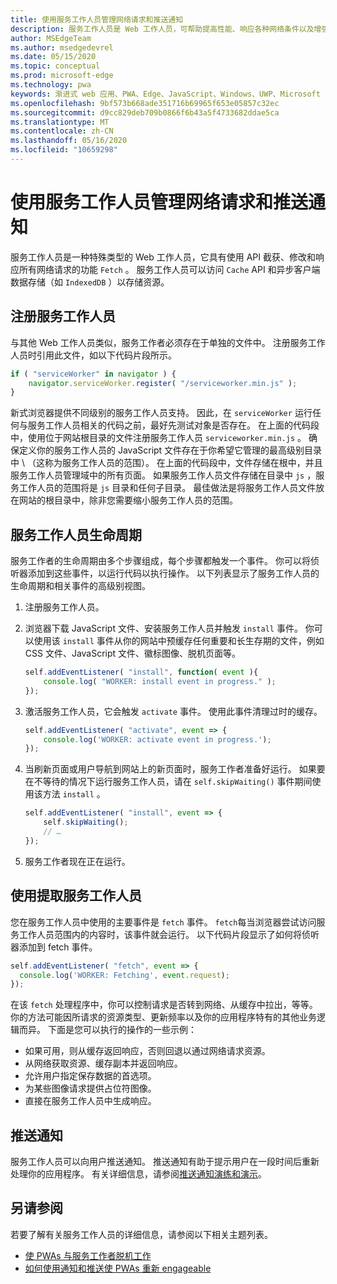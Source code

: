 ```yaml
---
title: 使用服务工作人员管理网络请求和推送通知
description: 服务工作人员是 Web 工作人员，可帮助提高性能、响应各种网络条件以及增强与 Web 应用程序的连接。
author: MSEdgeTeam
ms.author: msedgedevrel
ms.date: 05/15/2020
ms.topic: conceptual
ms.prod: microsoft-edge
ms.technology: pwa
keywords: 渐进式 web 应用、PWA、Edge、JavaScript、Windows、UWP、Microsoft Store
ms.openlocfilehash: 9bf573b668ade351716b69965f653e05857c32ec
ms.sourcegitcommit: d9cc829deb709b0866f6b43a5f4733682ddae5ca
ms.translationtype: MT
ms.contentlocale: zh-CN
ms.lasthandoff: 05/16/2020
ms.locfileid: "10659298"
---
```

# 使用服务工作人员管理网络请求和推送通知

服务工作人员是一种特殊类型的 Web 工作人员，它具有使用 API 截获、修改和响应所有网络请求的功能 `Fetch` 。  服务工作人员可以访问 `Cache` API 和异步客户端数据存储（如 `IndexedDB` ）以存储资源。  

## 注册服务工作人员  

与其他 Web 工作人员类似，服务工作者必须存在于单独的文件中。 注册服务工作人员时引用此文件，如以下代码片段所示。  

```javascript
if ( "serviceWorker" in navigator ) {
    navigator.serviceWorker.register( "/serviceworker.min.js" );
}
```  

新式浏览器提供不同级别的服务工作人员支持。 因此，在 `serviceWorker` 运行任何与服务工作人员相关的代码之前，最好先测试对象是否存在。 在上面的代码段中，使用位于网站根目录的文件注册服务工作人员 `serviceworker.min.js` 。 确保定义你的服务工作人员的 JavaScript 文件存在于你希望它管理的最高级别目录中 \ （这称为服务工作人员的范围）。  在上面的代码段中，文件存储在根中，并且服务工作人员管理域中的所有页面。 如果服务工作人员文件存储在目录中 `js` ，服务工作人员的范围将是 `js` 目录和任何子目录。  最佳做法是将服务工作人员文件放在网站的根目录中，除非您需要缩小服务工作人员的范围。  

## 服务工作人员生命周期  

服务工作者的生命周期由多个步骤组成，每个步骤都触发一个事件。 你可以将侦听器添加到这些事件，以运行代码以执行操作。 以下列表显示了服务工作人员的生命周期和相关事件的高级别视图。 

1. 注册服务工作人员。  
1.  浏览器下载 JavaScript 文件、安装服务工作人员并触发 `install` 事件。 你可以使用该 `install` 事件从你的网站中预缓存任何重要和长生存期的文件，例如 CSS 文件、JavaScript 文件、徽标图像、脱机页面等。  
    
    ```javascript
    self.addEventListener( "install", function( event ){
        console.log( "WORKER: install event in progress." );
    });
    ```  
    
1.  激活服务工作人员，它会触发 `activate` 事件。  使用此事件清理过时的缓存。  
    
    ```javascript
    self.addEventListener( "activate", event => {
        console.log('WORKER: activate event in progress.');
    });
    ```  
    
1.  当刷新页面或用户导航到网站上的新页面时，服务工作者准备好运行。 如果要在不等待的情况下运行服务工作人员，请在 `self.skipWaiting()` 事件期间使用该方法 `install` 。  
    
    ```javascript
    self.addEventListener( "install", event => {
        self.skipWaiting();
        // …
    });
    ```
    
1.  服务工作者现在正在运行。     
    
## 使用提取服务工作人员  

您在服务工作人员中使用的主要事件是 `fetch` 事件。  `fetch`每当浏览器尝试访问服务工作人员范围内的内容时，该事件就会运行。 以下代码片段显示了如何将侦听器添加到 fetch 事件。  

```javascript
self.addEventListener( "fetch", event => {
  console.log('WORKER: Fetching', event.request);
});
```  

在该 `fetch` 处理程序中，你可以控制请求是否转到网络、从缓存中拉出，等等。  你的方法可能因所请求的资源类型、更新频率以及你的应用程序特有的其他业务逻辑而异。  下面是您可以执行的操作的一些示例：  

*   如果可用，则从缓存返回响应，否则回退以通过网络请求资源。  
*   从网络获取资源、缓存副本并返回响应。
*   允许用户指定保存数据的首选项。 
*   为某些图像请求提供占位符图像。  
*   直接在服务工作人员中生成响应。  

## 推送通知  

服务工作人员可以向用户推送通知。 推送通知有助于提示用户在一段时间后重新处理你的应用程序。 有关详细信息，请参阅[推送通知演练和演示][AzurewebsitesWebpushdemo]。  

## 另请参阅  

若要了解有关服务工作人员的详细信息，请参阅以下相关主题列表。  

*   [使 PWAs 与服务工作者脱机工作][MDNPwasMakingOfflineServiceWorkers]  
*   [如何使用通知和推送使 PWAs 重新 engageable][MDNPwasMakeReengageablesingNotificationsPush]  

<!-- links -->  

[AzurewebsitesWebpushdemo]: https://webpushdemo.azurewebsites.net "Web 推送通知 | Microsoft Edge 演示"  

[MDNPwasMakingOfflineServiceWorkers]: https://developer.mozilla.org/docs/Web/Progressive_web_apps/Offline_Service_workers "使 PWAs 与服务工作人员脱机工作-PWAs |MDN"  
[MDNPwasMakeReengageablesingNotificationsPush]: https://developer.mozilla.org/docs/Web/Progressive_web_apps/Re-engageable_Notifications_Push "如何使用通知和推送-PWAs 进行 PWAs engageableMDN"  
